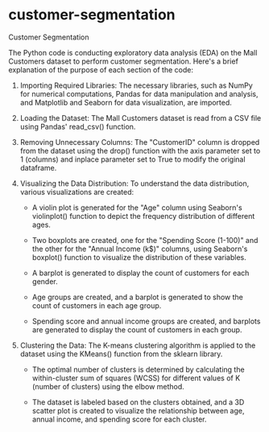 # customer-segmentation
Customer Segmentation

The Python code is conducting exploratory data analysis (EDA) on the Mall Customers dataset to perform customer segmentation. Here's a brief explanation of the purpose of each section of the code:

1. Importing Required Libraries:
The necessary libraries, such as NumPy for numerical computations, Pandas for data manipulation and analysis, and Matplotlib and Seaborn for data visualization, are imported.

2. Loading the Dataset:
The Mall Customers dataset is read from a CSV file using Pandas' read_csv() function.

3. Removing Unnecessary Columns:
The "CustomerID" column is dropped from the dataset using the drop() function with the axis parameter set to 1 (columns) and inplace parameter set to True to modify the original dataframe.

4. Visualizing the Data Distribution:
To understand the data distribution, various visualizations are created:

   - A violin plot is generated for the "Age" column using Seaborn's violinplot() function to depict the frequency distribution of different ages.
   
   - Two boxplots are created, one for the "Spending Score (1-100)" and the other for the "Annual Income (k$)" columns, using Seaborn's boxplot() function to visualize the distribution of these variables.
   
   - A barplot is generated to display the count of customers for each gender.
   
   - Age groups are created, and a barplot is generated to show the count of customers in each age group.
   
   - Spending score and annual income groups are created, and barplots are generated to display the count of customers in each group.

5. Clustering the Data:
The K-means clustering algorithm is applied to the dataset using the KMeans() function from the sklearn library.

   - The optimal number of clusters is determined by calculating the within-cluster sum of squares (WCSS) for different values of K (number of clusters) using the elbow method.
   
   - The dataset is labeled based on the clusters obtained, and a 3D scatter plot is created to visualize the relationship between age, annual income, and spending score for each cluster.
